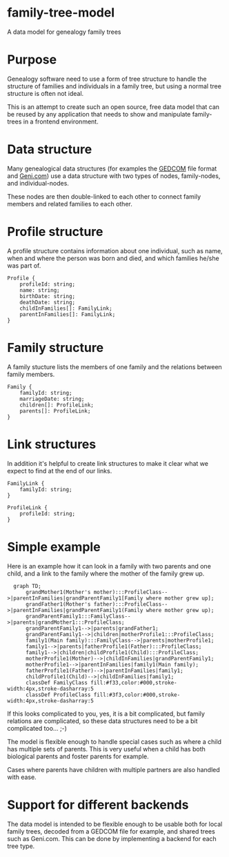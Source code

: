 # family-tree-model
A data model for genealogy family trees


# Purpose
Genealogy software need to use a form of tree structure to handle the structure of families and individuals in a family tree,
but using a normal tree structure is often not ideal.

This is an attempt to create such an open source, free data model that can be reused by any application that needs to show and manipulate family-trees in a frontend environment.

# Data structure

Many genealogical data structures (for examples the [GEDCOM](https://en.wikipedia.org/wiki/GEDCOM) file format and [Geni.com](http://Geni.com))
use a data structure with two types of nodes, family-nodes, and individual-nodes.

These nodes are then double-linked to each other to connect family members and related families to each other.

# Profile structure
A profile structure contains information about one individual, such as name, when and where the person was born and died, and which families he/she was part of.
```
Profile {
    profileId: string;
    name: string;
    birthDate: string;
    deathDate: string;
    childInFamilies[]: FamilyLink;
    parentInFamilies[]: FamilyLink;
}
```

# Family structure
A family stucture lists the members of one family and the relations between family members.
```
Family {
    familyId: string;
    marriageDate: string;
    children[]: ProfileLink;
    parents[]: ProfileLink;
}
```

# Link structures
In addition it's helpful to create link structures to make it clear what we expect to find at the end of our links.
```
FamilyLink {
    familyId: string;
}

ProfileLink {
    profileId: string;
}
```

# Simple example
Here is an example how it can look in a family with two parents and one child, and a link to the family where the mother of the family grew up.

``` mermaid
  graph TD;
      grandMother1(Mother's mother):::ProfileClass-->|parentInFamilies|grandParentFamily1[Family where mother grew up];
      grandFather1(Mother's father):::ProfileClass-->|parentInFamilies|grandParentFamily1(Family where mother grew up);
      grandParentFamily1:::FamilyClass-->|parents|grandMother1:::ProfileClass;
      grandParentFamily1-->|parents|grandFather1;
      grandParentFamily1-->|children|motherProfile1:::ProfileClass;
      family1(Main family):::FamilyClass-->|parents|motherProfile1;
      family1-->|parents|fatherProfile1(Father):::ProfileClass;
      family1-->|children|childProfile1(Child):::ProfileClass;
      motherProfile1(Mother)-->|childInFamilies|grandParentFamily1;
      motherProfile1-->|parentInFamilies|family1(Main family);
      fatherProfile1(Father)-->|parentInFamilies|family1;
      childProfile1(Child)-->|childInFamilies|family1;
      classDef FamilyClass fill:#f33,color:#000,stroke-width:4px,stroke-dasharray:5
      classDef ProfileClass fill:#3f3,color:#000,stroke-width:4px,stroke-dasharray:5
```

If this looks complicated to you, yes, it is a bit complicated, but family relations are
complicated, so these data structures need to be a bit complicated too... ;-)

The model is flexible enough to handle special cases such as where a child has multiple
sets of parents. This is very useful when a child has both biological parents and
foster parents for example.

Cases where parents have children with multiple partners are also handled with ease.

# Support for different backends

The data model is intended to be flexible enough to be usable both for local family trees, decoded from
a GEDCOM file for example, and shared trees such as Geni.com.
This can be done by implementing a backend for each tree type.